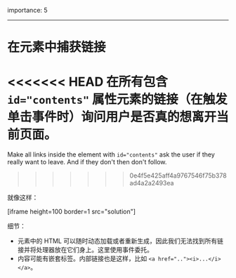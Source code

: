 importance: 5

---

# 在元素中捕获链接

<<<<<<< HEAD
在所有包含 `id="contents"` 属性元素的链接（在触发单击事件时）询问用户是否真的想离开当前页面。 
=======
Make all links inside the element with `id="contents"` ask the user if they really want to leave. And if they don't then don't follow.
>>>>>>> 0e4f5e425aff4a9767546f75b378ad4a2a2493ea

就像这样：

[iframe height=100 border=1 src="solution"]

细节：

- 元素中的 HTML 可以随时动态加载或者重新生成，因此我们无法找到所有链接并将处理器放在它们身上。这里使用事件委托。
- 内容可能有嵌套标签。内部链接也是这样，比如 `<a href=".."><i>...</i></a>`。
